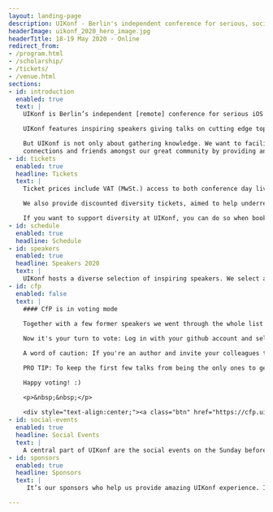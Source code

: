 ```yaml
---
layout: landing-page
description: UIKonf - Berlin's independent conference for serious, socially distanced iOS developers.
headerImage: uikonf_2020_hero_image.jpg
headerTitle: 18-19 May 2020 · Online
redirect_from:
- /program.html
- /scholarship/
- /tickets/
- /venue.html
sections:
- id: introduction
  enabled: true
  text: |
    UIKonf is Berlin’s independent [remote] conference for serious iOS developers. Livestreaming from May 18th to 19th, it is a great place to meet and connect with experienced developers from all over the world.

    UIKonf features inspiring speakers giving talks on cutting edge topics in iOS development, mobile design and business.

    But UIKonf is not only about gathering knowledge. We want to facilitate new
    connections and friends amongst our great community by providing an inclusive setting where all participants feel safe and welcome. In order to achieve that, we expect all to abide by our <a href="coc">Code of Conduct</a>
- id: tickets
  enabled: true
  headline: Tickets
  text: |
    Ticket prices include VAT (MwSt.) access to both conference day livestreams taking place from 14:00 - 22:00 CEST (UTC +2 Berlin) on May 18th and 19th, 2020. See our refunds policy if you are not sure about your plans in May.

    We also provide discounted diversity tickets, aimed to help underrepresented groups in tech. This includes but isn’t limited to: women, people of colour, LGBTQIA+ people, disabled people and generally people who are unable to attend without financial assistance. If you think you are eligible for a diversity ticket, simply <a href="https://forms.gle/cg8SiTo9ryk5nqzU6" target="_blank">fill out the application form</a>.

    If you want to support diversity at UIKonf, you can do so when booking your ticket. Simply select the additional "Diversity Scholarship Donation" package which provides one ticket for our diversity ticket applicants.
- id: schedule
  enabled: true
  headline: Schedule
- id: speakers
  enabled: true
  headline: Speakers 2020
  text: |
    UIKonf hosts a diverse selection of inspiring speakers. We select and invite about half of our speakers. The other half is selected by our community through our anonymous call for proposals system. Details below.     
- id: cfp
  enabled: false
  text: |
    #### CfP is in voting mode
    
    Together with a few former speakers we went through the whole list of 120+ proposals, read every single one of them, discussed most of them and came up with a short-list of 53. The decision wasn't easy, but we are pretty happy with the list.

    Now it's your turn to vote: Log in with your github account and select at least 3 of your favorite talks that you would like to hear at UIKonf.

    A word of caution: If you're an author and invite your colleagues to only vote for your talk, we will notice. So, please don't do that.

    PRO TIP: To keep the first few talks from being the only ones to get read and voted on, the order of the proposals changes every time you open the page, so it's best to open the proposal list once and open the individual proposals in new tabs.

    Happy voting! :)

    <p>&nbsp;&nbsp;</p>  
      
    <div style="text-align:center;"><a class="btn" href="https://cfp.uikonf.com">Vote Now</a></div>
- id: social-events
  enabled: true
  headline: Social Events
  text: |
    A central part of UIKonf are the social events on the Sunday before the conference. This year, we have come up with creative ways to “remotely” get to interact with one another to give you a first opportunity to get to know other participants of the conference in a fun atmosphere.
- id: sponsors
  enabled: true
  headline: Sponsors
  text: |
     It’s our sponsors who help us provide amazing UIKonf experience. If you or your company is interested in helping us, <a href="mailto:sponsors@uikonf.com">let's chat</a>. Sponsorship packages start at 1000 Euro.

---
```

